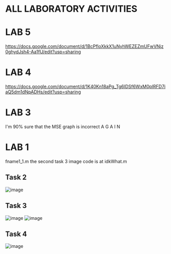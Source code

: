 # ALL LABORATORY ACTIVITIES
# LAB 5
https://docs.google.com/document/d/1BcPfloXkkX1uNyhWEZEZmUFwVNjz0ghydJsh4-Aa1fU/edit?usp=sharing
# LAB 4
https://docs.google.com/document/d/1K40Kn18aPg_Tg6IDSf6WxM0plRFD7iaQ5dm1dNpADHs/edit?usp=sharing

# LAB 3
I'm 90% sure that the MSE graph is incorrect A G A I N
# LAB 1
fname1_1.m
the second task 3 image code is at idkWhat.m
## Task 2
![image](https://github.com/user-attachments/assets/683fd663-535e-4ab0-8ae9-71cf1c855f76)
## Task 3
![image](https://github.com/user-attachments/assets/c84e4b8b-1fcb-4137-845d-06cc5aa814cd)
![image](https://github.com/user-attachments/assets/ecc01b8d-6cf7-4e0f-8279-553d4a0e7e79)

## Task 4
![image](https://github.com/user-attachments/assets/9e4402a0-c315-4dcc-89af-916014e50572)

